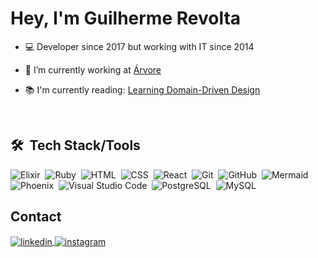 <h1 align="left">Hey, I'm Guilherme Revolta</h1>


- 💻 Developer since 2017 but working with IT since 2014

- 🌳 I’m currently working at [Árvore](https://www.arvore.com.br)

- 📚 I'm currently reading: [Learning Domain-Driven Design](https://www.amazon.com.br/Learning-Domain-Driven-Design-Aligning-Architecture/dp/1098100131/ref=asc_df_1098100131/?tag=googleshopp00-20&linkCode=df0&hvadid=379726160779&hvpos=&hvnetw=g&hvrand=5248409019467144774&hvpone=&hvptwo=&hvqmt=&hvdev=c&hvdvcmdl=&hvlocint=&hvlocphy=1001771&hvtargid=pla-1253593164479&psc=1&mcid=0c31b32816a7381ba4d8851522ff2186)


<br>

## 🛠 &nbsp;Tech Stack/Tools

![Elixir](https://img.shields.io/badge/-Elixir-05122A?style=flat&logo=elixir)&nbsp;
![Ruby](https://img.shields.io/badge/-Ruby-05122A?style=flat&logo=ruby)&nbsp;
![HTML](https://img.shields.io/badge/-HTML-05122A?style=flat&logo=HTML5)&nbsp;
![CSS](https://img.shields.io/badge/-CSS-05122A?style=flat&logo=CSS3&logoColor=1572B6)&nbsp;
![React](https://img.shields.io/badge/-React-05122A?style=flat&logo=react)&nbsp;
![Git](https://img.shields.io/badge/-Git-05122A?style=flat&logo=git)&nbsp;
![GitHub](https://img.shields.io/badge/-GitHub-05122A?style=flat&logo=github)&nbsp;
![Mermaid](https://img.shields.io/badge/-Mermaid-05122A?style=flat&logo=mermaid)&nbsp;
![Phoenix](https://img.shields.io/badge/-Phoenix-05122A?style=flat&logo=phoenixframework)&nbsp;
![Visual Studio Code](https://img.shields.io/badge/-VScode-05122A?style=flat&logo=visual-studio-code&logoColor=007ACC)&nbsp;
![PostgreSQL](https://img.shields.io/badge/-PostgreSQL-05122A?style=flat&logo=postgresql)&nbsp;
![MySQL](https://img.shields.io/badge/-MySQL-05122A?style=flat&logo=mysql)&nbsp;

## Contact

<a href="https://www.linkedin.com/in/guirevolta" target="_blank">
  <img align="center" src="https://img.shields.io/badge/-guirevolta-05122A?style=flat&logo=linkedin" alt="linkedin"/>
</a>
<a href="https://instagram.com/guirevolta" target="_blank">
 <img align="center" src="https://img.shields.io/badge/-guirevolta-05122A?style=flat&logo=instagram" alt="instagram"/>
</a>
</p>
<br>
